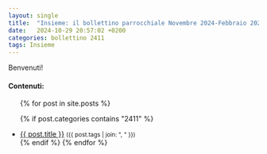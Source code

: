 ```yaml
---
layout: single
title:  "Insieme: il bollettino parrocchiale Novembre 2024-Febbraio 2025"
date:   2024-10-29 20:57:02 +0200
categories: bollettino 2411
tags: Insieme
---
```



Benvenuti!

<div class="notice--info">
<h4>Contenuti:</h4>
<ul>
{% for post in site.posts %}

  {% if post.categories contains "2411" %}
  <li>
    <a href="{{ post.url }}">{{ post.title }}</a>
    <small>({{ post.tags | join: ", " }})</small>
  </li>
  {% endif %}
{% endfor %}
</ul>
</div>




